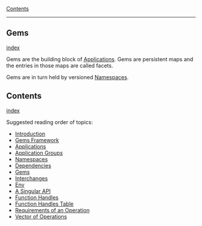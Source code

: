 [Contents](../../Topic%20Indexes/Contents.md)

---

## Gems
[index](../../Topic%20Indexes/Gems.md)

Gems are the building block of [Applications](../../Topic%20Indexes/Applications.md). Gems are persistent maps and the entries in those maps are called facets.

Gems are in turn held by versioned [Namespaces](../../Topic%20Indexes/Namespaces.md).

## Contents
[index](../../Topic%20Indexes/Contents.md)

Suggested reading order of topics:

- [Introduction](../../Topic%20Indexes/Introduction.md)
- [Gems Framework](../../Topic%20Indexes/Gems%20Framework.md)
- [Applications](../../Topic%20Indexes/Applications.md)
- [Application Groups](../../Topic%20Indexes/Application%20Groups.md)
- [Namespaces](../../Topic%20Indexes/Namespaces.md)
- [Dependencies](../../Topic%20Indexes/Dependencies.md)
- [Gems](../../Topic%20Indexes/Gems.md)
- [Interchanges](../../Topic%20Indexes/Interchanges.md)
- [Env](../../Topic%20Indexes/Env.md)
- [A Singular API](../../Topic%20Indexes/A%20Singular%20API.md)
- [Function Handles](../../Topic%20Indexes/Function%20Handles.md)
- [Function Handles Table](../../Topic%20Indexes/Function%20Handles%20Table.md)
- [Requirements of an Operation](../../Topic%20Indexes/Requirements%20of%20an%20Operation.md)
- [Vector of Operations](../../Topic%20Indexes/Vector%20of%20Operations.md)
